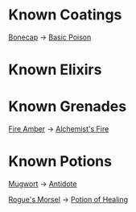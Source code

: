 # Known Coatings
[Bonecap](dm/items.md#bonecap) -> [Basic Poison](dm/items.md#basic-poison)

# Known Elixirs

# Known Grenades
[Fire Amber](dm/items.md#fire-amber) -> [Alchemist's Fire](dm/items.md#alchemist's-fire)

# Known Potions
[Mugwort](dm/items.md#mugwort) -> [Antidote](dm/items.md#Antidote)

[Rogue's Morsel](dm/items.md#rogues-morsel) -> [Potion of Healing](dm/items.md#potion-of-healing)

